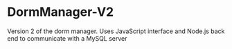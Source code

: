 # DormManager-V2
Version 2 of the dorm manager. Uses JavaScript interface and Node.js back end to communicate with a MySQL server
